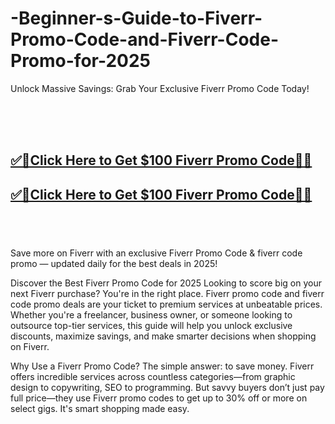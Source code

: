 # -Beginner-s-Guide-to-Fiverr-Promo-Code-and-Fiverr-Code-Promo-for-2025

Unlock Massive Savings: Grab Your Exclusive Fiverr Promo Code Today!

<br><br><br>
<b><h2><a href="https://searchoptima.org/fiverr-promo-code/">✅🎯Click Here to Get $100 Fiverr Promo Code🎯✅</a>

</h2></b>

<b><h2><a href="https://searchoptima.org/fiverr-promo-code/">✅🎯Click Here to Get $100 Fiverr Promo Code🎯✅</a>

</h2></b> <br><br><br>
Save more on Fiverr with an exclusive Fiverr Promo Code & fiverr code promo — updated daily for the best deals in 2025!

Discover the Best Fiverr Promo Code for 2025
Looking to score big on your next Fiverr purchase? You're in the right place. Fiverr promo code and fiverr code promo deals are your ticket to premium services at unbeatable prices. Whether you're a freelancer, business owner, or someone looking to outsource top-tier services, this guide will help you unlock exclusive discounts, maximize savings, and make smarter decisions when shopping on Fiverr.

Why Use a Fiverr Promo Code?
The simple answer: to save money. Fiverr offers incredible services across countless categories—from graphic design to copywriting, SEO to programming. But savvy buyers don’t just pay full price—they use Fiverr promo codes to get up to 30% off or more on select gigs. It's smart shopping made easy.
